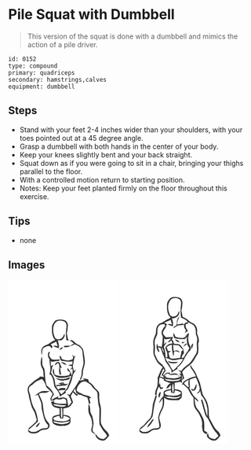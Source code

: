 # Pile Squat with Dumbbell
> This version of the squat is done with a dumbbell and mimics the action of a pile driver.

``` 
id: 0152 
type: compound 
primary: quadriceps 
secondary: hamstrings,calves 
equipment: dumbbell 
``` 

## Steps

 - Stand with your feet 2-4 inches wider than your shoulders, with your toes pointed out at a 45 degree angle.
 - Grasp a dumbbell with both hands in the center of your body.
 - Keep your knees slightly bent and your back straight.
 - Squat down as if you were going to sit in a chair, bringing your thighs parallel to the floor.
 - With a controlled motion return to starting position.
 - Notes: Keep your feet planted firmly on the floor throughout this exercise.

## Tips

 - none

## Images

<svg width="167pt" height="250pt" viewBox="0 0 167 250" xmlns="http://www.w3.org/2000/svg">
  <g fill="#FFF">
    <path d="M0 0h167v250H0V0m72.24 62.59c-2.34 3.05-5.42 6.19-5.35 10.31-.26 6.81-.2 14.76 5.14 19.81-3.13.97-6.05 2.48-8.57 4.58-3.4 2.97-8.73 2.9-11.29 6.96-2.42 3.51-1.54 7.94-.72 11.81.37-2.93.46-5.9.89-8.82.55-2.67 3.35-3.81 5.59-4.74 2.7-1.13 7.25-1.85 7.54 2.21 1.24.3 1.86-.16 1.84-1.4.86-1.93-1.51-2.97-2.35-4.38 2.84-1.4 5.81-2.54 8.55-4.14.74 2.4 1.4 4.82 2.19 7.21-2.36-.8-4.83-.94-7.2-.17 2.97 1.1 5.94 2.18 8.91 3.27.55-4.12-.09-8.19-1.81-11.98 2.16-.25 4.64.41 6.54-.95 3.01-1.93 5.2-5.83 3.77-9.38-1.29 3.03-2.56 6.78-6.03 7.92-2.7 1.31-6.38.94-8.16-1.68-2.79-5.09-3.44-11.06-2.6-16.75 1.04-4.72 4.58-9.56 9.89-9.44 3.33.29 7.67.62 9.31 4.07 1.84 3.77.12 8.01.13 11.98-.73 4.74.36 9.45.52 14.18 1.32.05 2.63-.05 3.92-.31l-1.45-1.41c-.7-3.07-1.17-6.18-1.9-9.24 1.15-3.58 1.22-7.39 1.67-11.1.37-3.39-1.3-7.19-4.51-8.63-4.73-1.38-9.81-1.62-14.46.21m22.02 30.93c2.57.79 4.61 2.55 6.18 4.71-2.29.35-3.82 2.03-5.51 3.39-3.36-1.18-6.89-.31-10.29.17.13.27.39.82.52 1.09 5.37 2.21 10.27-1.74 15.34-2.86l.16-1.11c5.4 1.79 11.83 4.66 12.86 10.95.27 6.06 1.7 12.01 1.67 18.08-.81 5.42-3.24 10.57-3.03 16.14.14 2.79-1.19 5.32-2.46 7.7.39.67.79 1.34 1.19 2.01 1.13-3.57 3.56-6.86 3.27-10.76-.11-6.5 3.83-12.45 3.04-19-.43-5.07-1.38-10.09-2.22-15.11-.46-3.5-3.37-5.82-5.56-8.31-1.67-.76-3.34-1.52-4.95-2.42-2.45-1.36-3.96-3.97-6.52-5.17-1.1.09-3.06-.66-3.69.5m-16.32 14.01c1.93-.55 5.12-.74 5.27-3.41v-.79c-2.09.92-4.17 2.09-5.27 4.2m-16.29 3.43c-1.59 3.74-1.03 7.76 1.49 10.91-.46 5.42 1.84 10.63 1.4 16.05-.39 2.49-1.04 4.95-1.55 7.42 2.77-.91 3.19 2.1 4.16 3.82 2.3 4.45 2.31 9.57 3.5 14.33 3.06 4.92 8.52 9.08 8.21 15.43 3.02-2.1 5.92-4.44 9.41-5.74-2.69-2.74 2.31-4 3.22-6.27 1.97-4.96 4.9-9.56 5.99-14.83.68-2.48 1.04-5.07 2.03-7.45 1.28-2.35 2.95-4.47 4.15-6.87-1.13.64-2.26 1.3-3.37 1.98-.44-2.28-.96-4.54-1.59-6.77 1.18-5.58 1.51-11.36 3.92-16.61-.79.44-1.58.89-2.36 1.34-.75-1.05-1.52-2.08-2.31-3.09.42 1.51.89 3 1.4 4.48l-.76 2.67c-2.42.94-4.91 2.01-7.54 2.06-2.96-.53-5.9-1.24-8.75-2.17-1.19-1.9-1.32-4.48-3.5-5.63-.36 2.96.74 5.65 2.14 8.17 5.77.68 11.65 2.28 17.38.43-.1 1.72-.19 3.44-.26 5.17-2.19.32-4.41.46-6.55 1.02 1.73.62 3.55.88 5.32 1.37 2.27 1.66-1.07 3.64-1.83 5.36l3.09-1.5c.89 3.62.56 7.28-.91 10.7-.66-4.71-3.65-8.22-6.44-11.82l-.3 3.57c1.6 1.29 3.18 2.6 4.8 3.86l-1.95 2.55c.45.16 1.35.49 1.8.65-7.9 2.52-16.62 2.75-24.38-.43-.05-3.19-.87-6.26-1.63-9.33-2.52 5.02.22 11.92 5.68 13.5 7.32 2.33 14.92.37 21.92-2.07-1.98 6.34-4.17 12.63-6.68 18.78-2.76 3.25-5.26 6.89-8.83 9.33-1.55-1.9-3.09-3.82-4.44-5.87 3.44-.25 6.87-.88 10.33-.65l.56-2.87c-3.91-.65-8.4-1.04-11.17 2.39-1.21-2.02-2.71-3.86-3.92-5.88-1.06-3.85-1.02-7.94-2.26-11.74-1.41-2.97-3.16-5.78-4.91-8.56.96-2.53 1.59-5.16 1.66-7.87.71-1.28 1.4-2.57 2.02-3.9-.92.48-2.76 1.44-3.68 1.93-.17-2.62-.34-5.24-.47-7.86.54.33 1.61.99 2.15 1.32 3.27-.66 6.6-.97 9.92-1.36 1.15-.13 1.67-1.42 2.52-2.05-3.85-.45-7.7.26-11.55-.01-2.75-1.05-4.24-3.97-5.48-6.47.08-1.84.95-3.54 1.35-5.32-.72.1-1.44.23-2.15.4m-9.48 25.02c2.32 3.88 1.2 8.67 2.4 12.9-1.94-.18-3.88-.39-5.8-.73-2.77 3.59-7.35 4.87-10.51 8.03-2.65 2.68-6.36 4.56-7.82 8.22-1.58 3.86-.16 7.96.92 11.74.45 5.46 2.57 10.54 3.74 15.86.98 3.82 3.29 7.07 4.98 10.59 1.46 3.77 2.38 7.71 3.47 11.6-.56 1.16-.77 2.55-1.67 3.52-3.01 2.75-5.77 5.79-9.16 8.1-1.49.94-1.69 2.87-2.42 4.32 5.24-4.32 10.47-8.7 15.23-13.55-.67-5.79-1.77-11.73-4.14-17.08-4.51-6.73-6.51-14.71-7.71-22.63-.51-3.33-2.74-6.35-2.01-9.85-.15-4.04 4.49-5.09 6.76-7.57 3.49-3.81 8.32-5.8 13.13-7.36 3.86 3.16 5.24 8.09 7 12.54 3.26 3.24 7.13 6.05 9.32 10.22-.58 2.31-2.37 4.05-3.13 6.28-.55 1.54.53 2.98.98 4.39.68-.48 2.05-1.43 2.73-1.9l-.69 3.21-2.13-.36c.49 2.63 1.14 5.48 3.26 7.31 2.73 2.17 6.32 2.54 9.66 2.84-.11 3.2-.07 6.4.03 9.61-3.77.58-7.88 1.14-10.86 3.75-.47 2.93-.71 6.09.26 8.94 4.05 4.4 10.61 4.85 16.23 4.41l-.27-.8 1.03.87-.1.21c3-.57 6.21-1.12 8.64-3.11 2.55-1.6 1.59-5 1.82-7.52.29-5.55-7.02-6.1-11.1-6.24.14-3.28.11-6.57-.03-9.85 3.36-.59 6.8-1.21 9.83-2.85 2.33-1.58 3.34-4.39 5.14-6.46-1.13-3.22-2.29-6.43-3.54-9.6 1.11-1.94 2.16-3.92 3.24-5.88 2.03 2.03 3.94 4.25 6.53 5.61.39-.56 1.16-1.7 1.55-2.26-3.06-.51-4.83-3.16-7.18-4.86.9-1.44 1.79-2.87 2.67-4.32.47 2.31 1.04 4.59 1.6 6.88 1.03.57 2.06 1.13 3.08 1.73 1.5 1.8 4.15.72 5.84 2.22 2.33 1.62 5.17 2.13 7.89 2.72 1.14 3.23 2.12 6.54 2.54 9.95.77-.09 1.53-.22 2.29-.38-.26-2.72-1.04-5.34-1.92-7.91.74-.14 2.21-.43 2.95-.57-2.97-4.86-9.43-2.91-13.56-6.06-2.94-2.15-8.14-2.35-8.55-6.82.61-3.82 3.07-7.09 5.68-9.83 1.86-2.25 5.06-2.09 7.64-2.76 2.34 1.45 4.82 2.67 7.01 4.34 2.74 2.39 4.38 5.79 7.31 8 2.28 1.73 4.42 4.08 4.36 7.14.36 7.43.62 14.87 2.94 22.01.23 7.95-.56 16.01.06 23.98 1.11 2.88 3.02 5.36 4.55 8.02 2.01 3.61 5.81 6.01 7 10.11-1.54 1.67-3.33 3.1-5.05 4.58-2.17-.3-4.46-.39-6.39-1.53-2.69-1.18-3.86-4.07-5.99-5.91-1.56-1.7-3.68-3.03-4.65-5.17-.17-3.76 1.1-7.37 1.45-11.08-.13-3.39-.97-6.73-1.61-10.05-.61-3.14-3.25-5.55-3.35-8.81-.26-3.86-.3-7.97-2.54-11.31-.37 5.78-1.41 12.1 1.65 17.38 2.52 4.19 3.64 9.06 3.85 13.91.19 3.1-1.45 5.93-1.59 9 .41 3.32 3.6 4.97 6.36 6.11.24 6.74 8.08 11.5 14.25 9.27 2.77-1.95 4.87-4.67 6.96-7.3-.99-2.11-1.71-4.48-3.57-6.02-4.03-3.6-7.34-8.11-9.26-13.16-.42-6.98.36-13.97.18-20.95-.04-4.82-2.17-9.29-2.52-14.07-.39-3.46.04-6.94-.26-10.39-.83-4.18-5.34-5.84-7.41-9.23-2.05-3.19-4.59-6.13-8.1-7.75-.48-1.41-.97-2.82-1.48-4.22-2.77-.55-5.57-1-8.37-1.41.73.55 2.19 1.64 2.92 2.19-2 .27-3.99.65-5.92 1.24-.64-.24-1.27-.48-1.9-.71-4.23 7.99-9.54 15.35-14.9 22.61-1.54-.65-3.09-1.29-4.66-1.87 4.43 2.99 5.53 8.31 7.66 12.86-1.64 2.08-3.13 4.32-5.05 6.16-.84-3.81-1.02-7.73-2.11-11.49-2.13-.92-4.33-2.37-6.77-1.84-2.31.46-4.62.94-6.97 1.17.18-.74.53-2.2.7-2.94-3.53 1.63-7.08 3.26-10.28 5.49-.95-3.3 1.77-5.49 3.39-7.93-1.75-5.98-6.3-10.35-11.05-14.06-2.75-7.97-2.2-16.46-3.29-24.69-.85-2.07-2.26-3.87-3.05-5.96-.75-4.51-.08-9.12-.73-13.64-2.54 5.75-3.03 12.99.46 18.46m18.88-4.69c1.71-1.08 3.22-2.43 4.68-3.83.67.5 1.33 1 1.99 1.5.27 2.28.99 4.6.27 6.87-.86 3.18.16 6.4.72 9.53l2.26.24c-.69-3.63-1.31-7.28-1.6-10.97.72-.02 2.17-.06 2.89-.09-2.7-2.3-2.01-6.64-5.07-8.47-3.24-.87-5.52 2.46-6.14 5.22m9.38-5.03c2.87 1.62 5.35 4.49 8.96 4.01-2.42-2.46-5.32-4.49-8.96-4.01m4.65 25.67c-4.31.8-8.45-1.1-12.72-1.24 3.3 2.36 7.5 3.66 11.49 3.81 3.69-1.2 10.43.19 10.68-5.34-3.14.97-6.15 2.49-9.45 2.77m-.52 4.69c-2.65 1.05-5.45 1.63-8.23 2.23 1.18.3 2.37.58 3.56.86.01.24.02.72.03.96-2.23.2-4.48.21-6.69.54-.03.28-.1.83-.13 1.11 3.93 1.16 7.94-.28 11.92-.31 2.46.06 4.85-.81 6.48-2.71-2.15-.03-4.28.14-6.41.35.29-.39.87-1.17 1.15-1.57l-2.18.17c.13-.4.38-1.22.5-1.63m-33.78 14.12c-3.93 1.47-7.11 4.38-10.39 6.92 1.69-.54 3.35-1.15 5.02-1.74 1.52 4.5 3.95 8.66 5.19 13.26.46 3.6.04 7.32 1.21 10.83 2.19 7.65 2.79 16.53 9.19 22.12-.09 1.22-.24 2.44-.44 3.65-2.96 2.44-7.13.67-10.37 2.38-3.1 1.23-5.58 3.87-8.98 4.33-1.99.39-4.03.2-6.04.24-1.51-1.38-3.21-2.48-5.32-2.65 1.45 5.34 7.59 5.3 12 4.75 3.79-.46 6.21-3.87 9.72-5.01 3.03-.79 6.5-.02 9.2-1.95 3.31-2.17 3.27-7.44.23-9.84-6-6.45-6.6-15.69-7.83-23.97.32-7.06-3.9-12.99-6.24-19.36 3.3-2.43 7.44-1.31 11.21-1.76 1.98-.53 3.7-1.7 5.48-2.66-4.27.28-8.62-.35-12.84.46m-8.52 54.96c3.4-.72 4.77-4.49 6.6-7.04-3.37.8-5.82 3.75-6.6 7.04z"/>
    <path d="M82.29 158.9c2.98-1.55.07 3.36 0 0zM73.82 182.5c3.46 1.28 7.18.76 10.33-1.05 1.26.53 2.54 1.03 3.72 1.74 1.11 1.89.8 4.22 1.14 6.31-6.33.49-12.84.8-18.91-1.39.11-.42.33-1.28.44-1.71l-1.83.01c.78-2.32 3.03-3.16 5.11-3.91zM68.54 190.55c6.58-.39 12.97 2.3 19.61 1.24.04 2.29-2.74 1.93-4.22 2.46-4.4.24-8.87-.65-13.11-1.82l-2.28-1.88zM80.35 196.02l2.03.28c.42 4.52.75 9.09.4 13.63-.37.55-1.12 1.64-1.5 2.19-1.17-5.29-.51-10.74-.93-16.1z"/>
    <path d="M68.87 211.31c2.86-1.72 6.07-2.73 9.34-3.34.72 1.52.41 4.15 2.58 4.38 1.04.35 2.15.07 3.17-.19.28-1.32.5-2.65.65-3.99 3.58.67 7.64 1.24 9.81 4.57-6.13 5.33-14.98 3.95-22.32 2.53-2.28.07-2.54-2.34-3.23-3.96z"/>
    <path d="M83.06 218.23c3.87-.37 7.68-1.17 11.48-1.97-2.45 3.81-7.39 3.95-11.42 4.67-4.38.09-8.77-.99-12.89-2.43-.41-.58-1.25-1.75-1.66-2.33 4.83.67 9.55 2.51 14.49 2.06z"/>
  </g>
  <g fill="#333">
    <path d="M72.24 62.59c4.65-1.83 9.73-1.59 14.46-.21 3.21 1.44 4.88 5.24 4.51 8.63-.45 3.71-.52 7.52-1.67 11.1.73 3.06 1.2 6.17 1.9 9.24l1.45 1.41c-1.29.26-2.6.36-3.92.31-.16-4.73-1.25-9.44-.52-14.18-.01-3.97 1.71-8.21-.13-11.98-1.64-3.45-5.98-3.78-9.31-4.07-5.31-.12-8.85 4.72-9.89 9.44-.84 5.69-.19 11.66 2.6 16.75 1.78 2.62 5.46 2.99 8.16 1.68 3.47-1.14 4.74-4.89 6.03-7.92 1.43 3.55-.76 7.45-3.77 9.38-1.9 1.36-4.38.7-6.54.95 1.72 3.79 2.36 7.86 1.81 11.98-2.97-1.09-5.94-2.17-8.91-3.27 2.37-.77 4.84-.63 7.2.17-.79-2.39-1.45-4.81-2.19-7.21-2.74 1.6-5.71 2.74-8.55 4.14.84 1.41 3.21 2.45 2.35 4.38.02 1.24-.6 1.7-1.84 1.4-.29-4.06-4.84-3.34-7.54-2.21-2.24.93-5.04 2.07-5.59 4.74-.43 2.92-.52 5.89-.89 8.82-.82-3.87-1.7-8.3.72-11.81 2.56-4.06 7.89-3.99 11.29-6.96 2.52-2.1 5.44-3.61 8.57-4.58-5.34-5.05-5.4-13-5.14-19.81-.07-4.12 3.01-7.26 5.35-10.31zM94.26 93.52c.63-1.16 2.59-.41 3.69-.5 2.56 1.2 4.07 3.81 6.52 5.17 1.61.9 3.28 1.66 4.95 2.42 2.19 2.49 5.1 4.81 5.56 8.31.84 5.02 1.79 10.04 2.22 15.11.79 6.55-3.15 12.5-3.04 19 .29 3.9-2.14 7.19-3.27 10.76-.4-.67-.8-1.34-1.19-2.01 1.27-2.38 2.6-4.91 2.46-7.7-.21-5.57 2.22-10.72 3.03-16.14.03-6.07-1.4-12.02-1.67-18.08-1.03-6.29-7.46-9.16-12.86-10.95l-.16 1.11c-5.07 1.12-9.97 5.07-15.34 2.86-.13-.27-.39-.82-.52-1.09 3.4-.48 6.93-1.35 10.29-.17 1.69-1.36 3.22-3.04 5.51-3.39-1.57-2.16-3.61-3.92-6.18-4.71zM77.94 107.53c1.1-2.11 3.18-3.28 5.27-4.2v.79c-.15 2.67-3.34 2.86-5.27 3.41z"/>
    <path d="M61.65 110.96c.71-.17 1.43-.3 2.15-.4-.4 1.78-1.27 3.48-1.35 5.32 1.24 2.5 2.73 5.42 5.48 6.47 3.85.27 7.7-.44 11.55.01-.85.63-1.37 1.92-2.52 2.05-3.32.39-6.65.7-9.92 1.36-.54-.33-1.61-.99-2.15-1.32.13 2.62.3 5.24.47 7.86.92-.49 2.76-1.45 3.68-1.93-.62 1.33-1.31 2.62-2.02 3.9-.07 2.71-.7 5.34-1.66 7.87 1.75 2.78 3.5 5.59 4.91 8.56 1.24 3.8 1.2 7.89 2.26 11.74 1.21 2.02 2.71 3.86 3.92 5.88 2.77-3.43 7.26-3.04 11.17-2.39l-.56 2.87c-3.46-.23-6.89.4-10.33.65 1.35 2.05 2.89 3.97 4.44 5.87 3.57-2.44 6.07-6.08 8.83-9.33 2.51-6.15 4.7-12.44 6.68-18.78-7 2.44-14.6 4.4-21.92 2.07-5.46-1.58-8.2-8.48-5.68-13.5.76 3.07 1.58 6.14 1.63 9.33 7.76 3.18 16.48 2.95 24.38.43-.45-.16-1.35-.49-1.8-.65l1.95-2.55c-1.62-1.26-3.2-2.57-4.8-3.86l.3-3.57c2.79 3.6 5.78 7.11 6.44 11.82 1.47-3.42 1.8-7.08.91-10.7l-3.09 1.5c.76-1.72 4.1-3.7 1.83-5.36-1.77-.49-3.59-.75-5.32-1.37 2.14-.56 4.36-.7 6.55-1.02.07-1.73.16-3.45.26-5.17-5.73 1.85-11.61.25-17.38-.43-1.4-2.52-2.5-5.21-2.14-8.17 2.18 1.15 2.31 3.73 3.5 5.63 2.85.93 5.79 1.64 8.75 2.17 2.63-.05 5.12-1.12 7.54-2.06l.76-2.67c-.51-1.48-.98-2.97-1.4-4.48.79 1.01 1.56 2.04 2.31 3.09.78-.45 1.57-.9 2.36-1.34-2.41 5.25-2.74 11.03-3.92 16.61.63 2.23 1.15 4.49 1.59 6.77 1.11-.68 2.24-1.34 3.37-1.98-1.2 2.4-2.87 4.52-4.15 6.87-.99 2.38-1.35 4.97-2.03 7.45-1.09 5.27-4.02 9.87-5.99 14.83-.91 2.27-5.91 3.53-3.22 6.27-3.49 1.3-6.39 3.64-9.41 5.74.31-6.35-5.15-10.51-8.21-15.43-1.19-4.76-1.2-9.88-3.5-14.33-.97-1.72-1.39-4.73-4.16-3.82.51-2.47 1.16-4.93 1.55-7.42.44-5.42-1.86-10.63-1.4-16.05-2.52-3.15-3.08-7.17-1.49-10.91z"/>
    <path d="M52.17 135.98c-3.49-5.47-3-12.71-.46-18.46.65 4.52-.02 9.13.73 13.64.79 2.09 2.2 3.89 3.05 5.96 1.09 8.23.54 16.72 3.29 24.69 4.75 3.71 9.3 8.08 11.05 14.06-1.62 2.44-4.34 4.63-3.39 7.93 3.2-2.23 6.75-3.86 10.28-5.49-.17.74-.52 2.2-.7 2.94 2.35-.23 4.66-.71 6.97-1.17 2.44-.53 4.64.92 6.77 1.84 1.09 3.76 1.27 7.68 2.11 11.49 1.92-1.84 3.41-4.08 5.05-6.16-2.13-4.55-3.23-9.87-7.66-12.86 1.57.58 3.12 1.22 4.66 1.87 5.36-7.26 10.67-14.62 14.9-22.61.63.23 1.26.47 1.9.71 1.93-.59 3.92-.97 5.92-1.24-.73-.55-2.19-1.64-2.92-2.19 2.8.41 5.6.86 8.37 1.41.51 1.4 1 2.81 1.48 4.22 3.51 1.62 6.05 4.56 8.1 7.75 2.07 3.39 6.58 5.05 7.41 9.23.3 3.45-.13 6.93.26 10.39.35 4.78 2.48 9.25 2.52 14.07.18 6.98-.6 13.97-.18 20.95 1.92 5.05 5.23 9.56 9.26 13.16 1.86 1.54 2.58 3.91 3.57 6.02-2.09 2.63-4.19 5.35-6.96 7.3-6.17 2.23-14.01-2.53-14.25-9.27-2.76-1.14-5.95-2.79-6.36-6.11.14-3.07 1.78-5.9 1.59-9-.21-4.85-1.33-9.72-3.85-13.91-3.06-5.28-2.02-11.6-1.65-17.38 2.24 3.34 2.28 7.45 2.54 11.31.1 3.26 2.74 5.67 3.35 8.81.64 3.32 1.48 6.66 1.61 10.05-.35 3.71-1.62 7.32-1.45 11.08.97 2.14 3.09 3.47 4.65 5.17 2.13 1.84 3.3 4.73 5.99 5.91 1.93 1.14 4.22 1.23 6.39 1.53 1.72-1.48 3.51-2.91 5.05-4.58-1.19-4.1-4.99-6.5-7-10.11-1.53-2.66-3.44-5.14-4.55-8.02-.62-7.97.17-16.03-.06-23.98-2.32-7.14-2.58-14.58-2.94-22.01.06-3.06-2.08-5.41-4.36-7.14-2.93-2.21-4.57-5.61-7.31-8-2.19-1.67-4.67-2.89-7.01-4.34-2.58.67-5.78.51-7.64 2.76-2.61 2.74-5.07 6.01-5.68 9.83.41 4.47 5.61 4.67 8.55 6.82 4.13 3.15 10.59 1.2 13.56 6.06-.74.14-2.21.43-2.95.57.88 2.57 1.66 5.19 1.92 7.91-.76.16-1.52.29-2.29.38-.42-3.41-1.4-6.72-2.54-9.95-2.72-.59-5.56-1.1-7.89-2.72-1.69-1.5-4.34-.42-5.84-2.22-1.02-.6-2.05-1.16-3.08-1.73-.56-2.29-1.13-4.57-1.6-6.88-.88 1.45-1.77 2.88-2.67 4.32 2.35 1.7 4.12 4.35 7.18 4.86-.39.56-1.16 1.7-1.55 2.26-2.59-1.36-4.5-3.58-6.53-5.61-1.08 1.96-2.13 3.94-3.24 5.88 1.25 3.17 2.41 6.38 3.54 9.6-1.8 2.07-2.81 4.88-5.14 6.46-3.03 1.64-6.47 2.26-9.83 2.85.14 3.28.17 6.57.03 9.85 4.08.14 11.39.69 11.1 6.24-.23 2.52.73 5.92-1.82 7.52-2.43 1.99-5.64 2.54-8.64 3.11l.1-.21-1.03-.87.27.8c-5.62.44-12.18-.01-16.23-4.41-.97-2.85-.73-6.01-.26-8.94 2.98-2.61 7.09-3.17 10.86-3.75-.1-3.21-.14-6.41-.03-9.61-3.34-.3-6.93-.67-9.66-2.84-2.12-1.83-2.77-4.68-3.26-7.31l2.13.36.69-3.21c-.68.47-2.05 1.42-2.73 1.9-.45-1.41-1.53-2.85-.98-4.39.76-2.23 2.55-3.97 3.13-6.28-2.19-4.17-6.06-6.98-9.32-10.22-1.76-4.45-3.14-9.38-7-12.54-4.81 1.56-9.64 3.55-13.13 7.36-2.27 2.48-6.91 3.53-6.76 7.57-.73 3.5 1.5 6.52 2.01 9.85 1.2 7.92 3.2 15.9 7.71 22.63 2.37 5.35 3.47 11.29 4.14 17.08-4.76 4.85-9.99 9.23-15.23 13.55.73-1.45.93-3.38 2.42-4.32 3.39-2.31 6.15-5.35 9.16-8.1.9-.97 1.11-2.36 1.67-3.52-1.09-3.89-2.01-7.83-3.47-11.6-1.69-3.52-4-6.77-4.98-10.59-1.17-5.32-3.29-10.4-3.74-15.86-1.08-3.78-2.5-7.88-.92-11.74 1.46-3.66 5.17-5.54 7.82-8.22 3.16-3.16 7.74-4.44 10.51-8.03 1.92.34 3.86.55 5.8.73-1.2-4.23-.08-9.02-2.4-12.9m21.65 46.52c-2.08.75-4.33 1.59-5.11 3.91l1.83-.01c-.11.43-.33 1.29-.44 1.71 6.07 2.19 12.58 1.88 18.91 1.39-.34-2.09-.03-4.42-1.14-6.31-1.18-.71-2.46-1.21-3.72-1.74-3.15 1.81-6.87 2.33-10.33 1.05m-5.28 8.05l2.28 1.88c4.24 1.17 8.71 2.06 13.11 1.82 1.48-.53 4.26-.17 4.22-2.46-6.64 1.06-13.03-1.63-19.61-1.24m11.81 5.47c.42 5.36-.24 10.81.93 16.1.38-.55 1.13-1.64 1.5-2.19.35-4.54.02-9.11-.4-13.63l-2.03-.28m-11.48 15.29c.69 1.62.95 4.03 3.23 3.96 7.34 1.42 16.19 2.8 22.32-2.53-2.17-3.33-6.23-3.9-9.81-4.57-.15 1.34-.37 2.67-.65 3.99-1.02.26-2.13.54-3.17.19-2.17-.23-1.86-2.86-2.58-4.38-3.27.61-6.48 1.62-9.34 3.34m14.19 6.92c-4.94.45-9.66-1.39-14.49-2.06.41.58 1.25 1.75 1.66 2.33 4.12 1.44 8.51 2.52 12.89 2.43 4.03-.72 8.97-.86 11.42-4.67-3.8.8-7.61 1.6-11.48 1.97z"/>
    <path d="M71.05 131.29c.62-2.76 2.9-6.09 6.14-5.22 3.06 1.83 2.37 6.17 5.07 8.47-.72.03-2.17.07-2.89.09.29 3.69.91 7.34 1.6 10.97l-2.26-.24c-.56-3.13-1.58-6.35-.72-9.53.72-2.27 0-4.59-.27-6.87-.66-.5-1.32-1-1.99-1.5-1.46 1.4-2.97 2.75-4.68 3.83zM80.43 126.26c3.64-.48 6.54 1.55 8.96 4.01-3.61.48-6.09-2.39-8.96-4.01zM85.08 151.93c3.3-.28 6.31-1.8 9.45-2.77-.25 5.53-6.99 4.14-10.68 5.34-3.99-.15-8.19-1.45-11.49-3.81 4.27.14 8.41 2.04 12.72 1.24zM84.56 156.62c-.12.41-.37 1.23-.5 1.63l2.18-.17c-.28.4-.86 1.18-1.15 1.57 2.13-.21 4.26-.38 6.41-.35-1.63 1.9-4.02 2.77-6.48 2.71-3.98.03-7.99 1.47-11.92.31.03-.28.1-.83.13-1.11 2.21-.33 4.46-.34 6.69-.54-.01-.24-.02-.72-.03-.96-1.19-.28-2.38-.56-3.56-.86 2.78-.6 5.58-1.18 8.23-2.23m-2.27 2.28c.07 3.36 2.98-1.55 0 0zM50.78 170.74c4.22-.81 8.57-.18 12.84-.46-1.78.96-3.5 2.13-5.48 2.66-3.77.45-7.91-.67-11.21 1.76 2.34 6.37 6.56 12.3 6.24 19.36 1.23 8.28 1.83 17.52 7.83 23.97 3.04 2.4 3.08 7.67-.23 9.84-2.7 1.93-6.17 1.16-9.2 1.95-3.51 1.14-5.93 4.55-9.72 5.01-4.41.55-10.55.59-12-4.75 2.11.17 3.81 1.27 5.32 2.65 2.01-.04 4.05.15 6.04-.24 3.4-.46 5.88-3.1 8.98-4.33 3.24-1.71 7.41.06 10.37-2.38.2-1.21.35-2.43.44-3.65-6.4-5.59-7-14.47-9.19-22.12-1.17-3.51-.75-7.23-1.21-10.83-1.24-4.6-3.67-8.76-5.19-13.26-1.67.59-3.33 1.2-5.02 1.74 3.28-2.54 6.46-5.45 10.39-6.92z"/>
    <path d="M42.26 225.7c.78-3.29 3.23-6.24 6.6-7.04-1.83 2.55-3.2 6.32-6.6 7.04z"/>
  </g>
</svg>

<svg width="167pt" height="250pt" viewBox="0 0 167 250" xmlns="http://www.w3.org/2000/svg">
  <g fill="#FFF">
    <path d="M0 0h167v250H0V0m77.76 28.54c-2.63 2.84-5.3 6.37-5.09 10.45-.15 6.62-.24 14.63 5.41 19.2-1.86 1.98-4.62 2.57-6.88 3.94-2.38 1.45-4.52 3.33-7.17 4.27-5.57 1.09-8.53 7.29-8.12 12.57.31 3.87-2.13 7.13-3.17 10.7-1.42 3.64-1.25 7.62-.81 11.43.59 5.01-1.05 10.24.87 15.08 1.34 3.23 2.92 6.38 4.66 9.42 2.06 3.58 5.9 5.45 8.7 8.35-3.64 4.87-5.15 10.75-7.88 16.07.59 4.57-.17 9.19-.57 13.74-1.97 3.83-3.46 7.89-3.31 12.28l2.52.68c-.59-4.78.98-9.24 3.35-13.29.85 1.4 1.73 2.77 2.63 4.14 1.64-.43 3.52-.68 4.02-2.66-.98-.03-2.93-.1-3.91-.13-.45-2.23-.78-4.49-1.3-6.7-.95 1.52-1.2 3.29-1.4 5.03.31-4.55-.08-9.17.97-13.64 2.13.76 4.25 1.57 6.36 2.38.03.59.08 1.76.11 2.35 3.41 1.74 7.02 3.03 10.63 4.28-3.67 1.02-5.38 4.75-6.92 7.88 3.4-.15 5.08-3.16 7.06-5.44.01 2.11.05 4.23.12 6.34-3.72.58-7.83 1.05-10.76 3.65-.77 2.31-.3 4.85-.58 7.25-3.22 2.94-5.97 6.44-6.9 10.8 1.91-2.25 3.52-4.74 5.4-7.01.57 5.05.84 10.54-1.65 15.17-2.41 4.31-4.14 9.02-4.99 13.89.33 4.89 1.9 9.65 1.85 14.6-2.12 1.35-4.57 1.79-7.05 1.73-3.63-.05-6.54 2.42-9.54 4.11-2.87 1.53-6.18 1.3-9.32 1.3-1.45-1.39-3.08-2.55-5.18-2.61 1.3 5.07 6.98 5.11 11.17 4.79 5.03-.15 7.9-5.71 13.02-5.51 3.16-.02 7.18-.59 8.6-3.88 2.32-6.08-4.03-11.99-1.17-17.97 1.55-5.1 4.72-9.51 6.17-14.64.83-4.13.41-8.38.52-12.57 6.18 5.35 14.79 3.62 22.26 3.95 1.85-1.47 4.25-2.79 4.79-5.29.28-2.57.37-5.23-.23-7.76-2.75-3-6.99-3.37-10.8-3.55.11-3.32.16-6.65.09-9.97 3.05-.41 6.07-.92 9.09-1.48.52.53 1.55 1.59 2.06 2.12.05-4.04-.05-8.08.2-12.11 1.36 2.45.79 5.02.05 7.5 1.07-1.02 2.16-2.01 3.27-2.99-1.03-3.23-2.1-6.45-3.15-9.67 2.72-3.44 5.9-6.53 9.62-8.88 4.64-3.05 8.09-7.58 10.44-12.56 1.37-2.98 4.08-5.34 4.43-8.74.58-4.27.28-8.6.04-12.89 2.52-5.29-.1-10.86-1.86-15.91.5-3.96.6-8.29-2.18-11.5-2.1-4.23-7.5-4.28-10.42-7.61-2.49-2.92-6.08-4.45-9.45-6.11-.58-3.18-1.15-6.36-1.89-9.52 1.33-3.33 1.21-6.97 1.69-10.47.51-3.44-1.21-7.2-4.29-8.86-4.63-1.35-9.88-2.14-14.23.48m32.49 108.23c2.64 3.46 5.05 7.13 6.6 11.22-6.12.76-11.88 3.49-17.03 6.78-2.36 1.24-3.37 3.71-4.39 6 .61-.17 1.83-.53 2.44-.7 2.38 3.33 6.71 5.03 8.14 9.04 1.6 4.05 4 7.76 7.01 10.9.58 5.08-.04 10.38 1.81 15.25 1.5 3.51 4.67 5.93 6.38 9.34 2.77 5.3 6 11.07 5.09 17.27-.34 3.02.45 6.02.91 8.99.64 2.9 3.62 4.12 5.97 5.35.43-.86.85-1.73 1.27-2.59-1.6-.87-3.18-1.79-4.74-2.73-.23-6.1.65-12.44-1.51-18.3-2.42-5.06-4.81-10.24-8.59-14.47-4.27-4.39-4.04-10.96-5.04-16.59 1.93 1.79 3.81 3.64 5.92 5.21-.14-3.58-3.54-5.26-5.66-7.61-3.79-3.69-5.26-8.91-8.17-13.19.35-.46.7-.91 1.05-1.36-.28-3.8-.44-7.6-.57-11.4 3.12-1.49 6.36-2.83 9.81-3.33 2.53 4.79 4.15 10.01 5.54 15.22.78 2.08-.56 4.08-1.05 6.05-1.21.87-2.4 1.75-3.54 2.7 2.87.37 4.56-1.52 5.6-3.97.39 2.34.89 4.69 1.6 6.96 5.36 5.56 8 13.14 9.33 20.61.29 3.81.03 7.64.03 11.45-3.65-8.07-4.68-17.07-7.89-25.29-1.76-1.19-1.79 1.35-1.26 2.41 1.97 6.68 3.65 13.44 5.66 20.11.69 2.36 2.48 4.1 4.04 5.91 4.29 7.61 7.42 16.11 13.59 22.5 1.14 1.37 1.92 2.99 2.81 4.53-1.77 1.51-3.52 3.05-5.29 4.57-3.25-.01-6.21-1.27-8.93-2.92-.69-1.96-1.34-3.95-2.16-5.85-1.43 1.69-1.69 3.87-.58 5.83 3.01 3.83 8.23 6.57 13.09 4.77 2.77-1.97 4.88-4.69 6.94-7.35-1-2.34-1.94-4.86-4.06-6.45-5.72-4.78-8.22-12-11.99-18.2-2.2-3.77-1.66-8.27-1.85-12.43-.07-4.71-1.13-9.35-2.62-13.79-1.5-4.23-4.41-7.72-6.64-11.56-1.73-6.2-2.87-12.57-4.58-18.77-2.09-4.56-4.3-9.06-6.08-13.75-1.72-4.75-6.29-7.76-7.6-12.72-1.83 2.02-.07 4.56 1.19 6.35m3.24 31.42c-1.3-.51-2.61-.99-3.92-1.44.08 2.48 3.01 4.1 5.08 2.66 3.23-2.22 3.34-6.6 3.22-10.12-1.76 2.81-2.69 6.04-4.38 8.9m-53.55 12.29c2.79-1.64 2.21-5.4 3.4-8.06-.31-.15-.92-.46-1.22-.61-2.5 2.22-2.68 5.59-2.18 8.67m-5.15-2.36c-1.26 5.28-3.86 10.25-4.13 15.75-.7 5.61-.85 11.46-2.92 16.78-2.68 3.59-6.51 6.18-9.05 9.92-2.36 3.68-7.74 4.69-8.33 9.55 3.8-3.45 8.2-6.29 11.35-10.41 2.89-3.62 7.11-6.32 8.79-10.8 1.84-8.14 1.9-16.66 4.73-24.57.79-2.29 1.31-4.66 1.8-7.03-.8.03-2.11-.38-2.24.81m-5.52 37.06c-2.44 3.52-5.82 6.57-7.07 10.78 4.88-2.69 7.45-8.16 10.53-12.59-1.36.13-2.77.49-3.46 1.81z"/>
    <path d="M78.15 31.09c4.49-4.71 15.15-3.3 16.08 3.94.12 3.28-.67 6.53-.73 9.82-.53 4.42.35 8.82.45 13.24 3.61 2.06 8.66 2.87 10.29 7.22 3.58 1.72 7.92 2.68 10.24 6.22 2.47 3.69 2.26 8.39 2.44 12.64 1.79 3.29 2.4 7.03 1.61 10.7-1.32 6.46 1.97 13.81-2.13 19.61-3.19 4.75-5.82 10-9.83 14.12-4.68 3.05-9.06 6.63-12.33 11.22-1.42-.59-2.85-1.17-4.3-1.69 1.78 1.68 3.73 3.24 4.64 5.6-.79-.03-2.36-.11-3.15-.14.94 1.2 1.87 2.41 2.8 3.63-2.81 3.13-7.1 3.22-10.94 3.91-4.39-.48-8.93-.41-13.1-2.05.4-.51 1.2-1.53 1.6-2.03l-2.92.76c.15-3 3.08-3.55 5.31-4.5 1.36 1.22 2.73 3 4.83 2.47 3.82-.58 7.65-.51 11.47.1-3.92-3.96-9.42-1.97-14.14-1.15.26-.61.78-1.82 1.04-2.42-1.43-.04-2.87-.13-4.29-.25-2.52 1.05-4.48 2.95-6.25 4.98-.34-3.19 2.01-5.32 3.75-7.61-1.17-5.07-4.58-9.28-8.71-12.31-3.72-2.63-4.96-7.18-6.99-11.02-1.84-3.09-.62-6.77-.71-10.13.44-4.34-1.16-8.65-.18-12.96.69-2.94 2.25-5.57 3.43-8.32 1.53-4.18-.64-9.18 2.29-12.93 1.72-3.17 5.58-3.56 8.81-3.54.54.91 1.11 1.81 1.65 2.73-2.57 2.08-4.18 5.08-5.46 8.07-1.31 2.98.51 5.95 1.6 8.67-.93 5.28-.03 10.87-2.31 15.87-.5-.48-1.02-.96-1.53-1.44-.94.02-2.81.04-3.74.05-.41-1.43-.81-2.86-1.26-4.28-1.6 4.09-.86 8.61 1.66 12.16.21 1.19 2.71.26 1.67-.81-.61-1.82-1.45-3.57-2.2-5.34 1.73-.06 3.46.25 4.69 1.55 1.15 3.75 2.25 7.55 4.09 11.03 1.88 3.4 1.93 7.56 4.34 10.69 2.86 3.86 5.91 7.65 7.91 12.06-.09.77-.26 2.3-.34 3.06 3.06-1.81 5.84-4.12 9.21-5.37-1.02-2.86 2.09-4.02 3.65-5.74 7.17-6.68 8.73-17.42 16.64-23.43-.03-1.6-.02-3.19 0-4.78-3.43-5.31-4.64-12.04-2.92-18.15.12-1.02 1.25-2.6-.42-2.88-2.33 1.84-3.61 4.66-5.9 6.53-4.56 2.21-9.29.09-13.89-.69-.88-2-1.63-4.05-2.72-5.95-1.26 2.76-.38 5.7 1.45 7.94 5.18 1.04 10.46 1.76 15.74 1.21 1.1-1.28 2.2-2.55 3.26-3.85-.58 3.81-.88 7.72.51 11.43-.67-.17-2.03-.5-2.7-.67-1.32 1.65-2.71 3.24-4 4.9 1.76-.99 3.48-2.06 5.2-3.15l-1.49-.88c1.38.08 2.76.17 4.14.26l-1.53.08c.99 1.87 2.09 3.7 3.2 5.5-.56 1.33-1.08 2.68-1.57 4.04-2.58 2.77-4.51 6.02-6.13 9.42-.65 1.53-2.69 1.41-3.97 2.1.06-2.93 1.58-5.36 3.49-7.45-.2-2.23-.53-4.44-.87-6.65-2.22-2.07-3.36-5.12-5.8-6.92-2.87-.72-5.95-.29-8.75-1.35-.74-1.65-.53-3.73-1.99-5-2.02-1.49.48-3.38 1.06-4.93-3.74.07-7.47.3-11.21.39-1.94-1.81-3.75-3.86-4.7-6.37.89-5.19 6.22-8.49 5.9-14.03-.96-.42-2.89-1.27-3.85-1.69 3.34-1.38 6.71-2.69 9.89-4.42.65 2.42 1.26 4.85 2.19 7.18-2.36-1.1-4.92-.98-7.41-.51 2.81 1.17 5.68 2.15 8.57 3.09.86-4.19.11-8.34-1.5-12.24 6.16.97 13.28-4.85 10.98-11.33-1.1 2.75-1.83 6.03-4.62 7.61-2.79 1.64-7.01 1.89-9.07-1.01-3.57-7.21-4.64-16.86.78-23.44m8.88 38.77c-1.74 1.23-3.61 2.29-5.16 3.77 3.77.65 5.44-3.79 9.01-3.55 2.63-.18 5.26-.47 7.88-.87-.39 3.2.63 6.17 3.01 8.34-.85 1.48-1.54 3.04-1.91 4.71 1.53-1.33 2.73-3.39 5.06-3.15-1.71-3.16-4.89-6.2-3.55-10.14.4-1.79 2.77-.94 3.9-1.69-1.96-3.93-5.2-.55-6.7 1.69l-1.76-1.56c-2.88.37-5.74 1.04-8.62 1.35-.56-4.32 2.38-8.13 3.35-12.22-4.1 3.15-3.58 8.8-4.51 13.32m-2.15 21.92c1.68 2.36 4.08 4.66 7.2 3.51-2.16-1.61-4.37-3.41-7.2-3.51m10.23 3.86c.14.5.43 1.51.58 2.01 1.58-.41 3.08-1.1 4.23-2.3-1.6.07-3.21.17-4.81.29m14.56 5.38c-.08 1.87-.07 3.73 0 5.6 2.1-2.59 2.8-5.92 3.2-9.14-1.12 1.11-2.61 2.03-3.2 3.54m-19.26 46.13c-.1 3.38 3.01-1.43 0 0z"/>
    <path d="M68.19 90.11c.77.43 1.54.88 2.31 1.32 2.82-.55 5.67-1.01 8.53-1.28-.47.58-1.41 1.75-1.87 2.34-1.3.96-2.43 2.13-3.38 3.44 2.27.06 3.8-1.61 5.37-2.99.87 1.62 1.48 3.36 2.01 5.12-4.7-.92-8.13 2.27-11.07 5.37.25 2.53.99 4.97 2.39 7.1.87 2.65.51 5.55.79 8.31-.7-.07-2.09-.2-2.79-.26-.02-5.34-.97-10.64-2.7-15.69 1.13-2.57 3.11-4.63 4.37-7.12-1.71.67-2.96 2.01-4.09 3.4.42-3.01.32-6.04.13-9.06z"/>
    <path d="M71.97 103.34c2.4-1.92 5.14-3.24 8.23-3.58-.43 6 .82 12.02 2.14 17.84.61-2.22.96-4.5.96-6.79 2.64-2.56 5.9.16 8.92.32-1.88-2.43-5.26-3.85-7.95-1.7-.39-.14-1.17-.44-1.55-.58-.37-3.04-.54-6.1-.62-9.15 2.79.76 5.68.64 8.54.89 2.05 2.53 4.2 5.01 6.89 6.9-1.05.86-2.08 1.74-3.1 2.64.58 3.28-1.5 6.21-1.5 9.47-5.22.4-10.62 2.52-15.73.32-.94-2.58-1.77-5.2-2.15-7.93 1.23-.82 2.44-1.66 3.62-2.55-1.51-.08-3.02-.19-4.53-.32-.81-1.89-1.38-3.88-2.17-5.78zM64.95 103.6c1.68 2.66 2.85 5.66 3.04 8.83-1.44-2.76-3.11-5.62-3.04-8.83z"/>
    <path d="M70 119.3c3.93 1.46 7.76 3.41 11.96 3.96 5.24-.09 10.23-2.33 15.54-1.66-2.11 3.17-3.93 6.64-6.94 9.07-3.12 2.53-5.25 6.08-8.69 8.24-3.35-3.53-4.55-8.44-7.84-12.01-1.94-2.18-3.05-4.9-4.03-7.6m11.99 8.79c2.57-.11 5.73.09 7.4-2.3-5.35.56-10.73.43-15.87-1.33 1.68 2.98 5.41 3.38 8.47 3.63zM61.78 148.28c1.81-4.1 3.37-8.32 5.4-12.32l1.69 2.81c-1.7 2.3-3.45 4.6-4.36 7.34 1.08.89 2.19 1.75 3.31 2.59l.11 1.2c-2.07-.49-4.09-1.1-6.15-1.62zM84.06 153.23c3.57-.29 7.36-.37 10.34-2.63-1.34 2.26-3.57 4.18-6.31 4.29-5.3.46-10.75.51-15.95-.81-1.52-.16-2.25-1.62-3.23-2.58.42-.03 1.24-.07 1.65-.1l-.22 1.14c4.62-.81 9.1 1.13 13.72.69zM98.48 158.7c1.53-2.77 4.48-4.06 7.22-5.33.29 3.22-1.61 6.92.8 9.66l-1.58 1.58c-2.26-1.85-4.38-3.85-6.44-5.91zM81.91 158.48c1.16 4.82 1.72 10.12.08 14.88-2.16-4.53-2-10.28-.08-14.88z"/>
    <path d="M69.08 172.78c2.29-2.79 6.22-3.08 9.52-3.77l.2 3.48c1.68.59 3.43 1.43 5.22.7.23-1.31.4-2.63.51-3.96 3.6.44 7.26 1.3 9.94 3.9-2.36 3.94-7.38 4.11-11.46 4.44-3.97-.06-8.07-.2-11.81-1.65-1.41-.53-2.11-1.57-2.12-3.14z"/>
    <path d="M79.94 181.8c-3.91-.64-8.73-.82-11.22-4.41 1.01.58 2.01 1.17 3.03 1.75 1.69-.32 3.44-.66 5.15-.17 5.82 1.29 12.3 1.45 17.6-1.65-3.24 4.52-9.47 5.01-14.56 4.48z"/>
  </g>
  <g fill="#333">
    <path d="M77.76 28.54c4.35-2.62 9.6-1.83 14.23-.48 3.08 1.66 4.8 5.42 4.29 8.86-.48 3.5-.36 7.14-1.69 10.47.74 3.16 1.31 6.34 1.89 9.52 3.37 1.66 6.96 3.19 9.45 6.11 2.92 3.33 8.32 3.38 10.42 7.61 2.78 3.21 2.68 7.54 2.18 11.5 1.76 5.05 4.38 10.62 1.86 15.91.24 4.29.54 8.62-.04 12.89-.35 3.4-3.06 5.76-4.43 8.74-2.35 4.98-5.8 9.51-10.44 12.56-3.72 2.35-6.9 5.44-9.62 8.88 1.05 3.22 2.12 6.44 3.15 9.67-1.11.98-2.2 1.97-3.27 2.99.74-2.48 1.31-5.05-.05-7.5-.25 4.03-.15 8.07-.2 12.11-.51-.53-1.54-1.59-2.06-2.12-3.02.56-6.04 1.07-9.09 1.48.07 3.32.02 6.65-.09 9.97 3.81.18 8.05.55 10.8 3.55.6 2.53.51 5.19.23 7.76-.54 2.5-2.94 3.82-4.79 5.29-7.47-.33-16.08 1.4-22.26-3.95-.11 4.19.31 8.44-.52 12.57-1.45 5.13-4.62 9.54-6.17 14.64-2.86 5.98 3.49 11.89 1.17 17.97-1.42 3.29-5.44 3.86-8.6 3.88-5.12-.2-7.99 5.36-13.02 5.51-4.19.32-9.87.28-11.17-4.79 2.1.06 3.73 1.22 5.18 2.61 3.14 0 6.45.23 9.32-1.3 3-1.69 5.91-4.16 9.54-4.11 2.48.06 4.93-.38 7.05-1.73.05-4.95-1.52-9.71-1.85-14.6.85-4.87 2.58-9.58 4.99-13.89 2.49-4.63 2.22-10.12 1.65-15.17-1.88 2.27-3.49 4.76-5.4 7.01.93-4.36 3.68-7.86 6.9-10.8.28-2.4-.19-4.94.58-7.25 2.93-2.6 7.04-3.07 10.76-3.65-.07-2.11-.11-4.23-.12-6.34-1.98 2.28-3.66 5.29-7.06 5.44 1.54-3.13 3.25-6.86 6.92-7.88-3.61-1.25-7.22-2.54-10.63-4.28-.03-.59-.08-1.76-.11-2.35-2.11-.81-4.23-1.62-6.36-2.38-1.05 4.47-.66 9.09-.97 13.64.2-1.74.45-3.51 1.4-5.03.52 2.21.85 4.47 1.3 6.7.98.03 2.93.1 3.91.13-.5 1.98-2.38 2.23-4.02 2.66-.9-1.37-1.78-2.74-2.63-4.14-2.37 4.05-3.94 8.51-3.35 13.29l-2.52-.68c-.15-4.39 1.34-8.45 3.31-12.28.4-4.55 1.16-9.17.57-13.74 2.73-5.32 4.24-11.2 7.88-16.07-2.8-2.9-6.64-4.77-8.7-8.35-1.74-3.04-3.32-6.19-4.66-9.42-1.92-4.84-.28-10.07-.87-15.08-.44-3.81-.61-7.79.81-11.43 1.04-3.57 3.48-6.83 3.17-10.7-.41-5.28 2.55-11.48 8.12-12.57 2.65-.94 4.79-2.82 7.17-4.27 2.26-1.37 5.02-1.96 6.88-3.94-5.65-4.57-5.56-12.58-5.41-19.2-.21-4.08 2.46-7.61 5.09-10.45m.39 2.55c-5.42 6.58-4.35 16.23-.78 23.44 2.06 2.9 6.28 2.65 9.07 1.01 2.79-1.58 3.52-4.86 4.62-7.61 2.3 6.48-4.82 12.3-10.98 11.33 1.61 3.9 2.36 8.05 1.5 12.24-2.89-.94-5.76-1.92-8.57-3.09 2.49-.47 5.05-.59 7.41.51-.93-2.33-1.54-4.76-2.19-7.18-3.18 1.73-6.55 3.04-9.89 4.42.96.42 2.89 1.27 3.85 1.69.32 5.54-5.01 8.84-5.9 14.03.95 2.51 2.76 4.56 4.7 6.37 3.74-.09 7.47-.32 11.21-.39-.58 1.55-3.08 3.44-1.06 4.93 1.46 1.27 1.25 3.35 1.99 5 2.8 1.06 5.88.63 8.75 1.35 2.44 1.8 3.58 4.85 5.8 6.92.34 2.21.67 4.42.87 6.65-1.91 2.09-3.43 4.52-3.49 7.45 1.28-.69 3.32-.57 3.97-2.1 1.62-3.4 3.55-6.65 6.13-9.42.49-1.36 1.01-2.71 1.57-4.04-1.11-1.8-2.21-3.63-3.2-5.5l1.53-.08c-1.38-.09-2.76-.18-4.14-.26l1.49.88c-1.72 1.09-3.44 2.16-5.2 3.15 1.29-1.66 2.68-3.25 4-4.9.67.17 2.03.5 2.7.67-1.39-3.71-1.09-7.62-.51-11.43-1.06 1.3-2.16 2.57-3.26 3.85-5.28.55-10.56-.17-15.74-1.21-1.83-2.24-2.71-5.18-1.45-7.94 1.09 1.9 1.84 3.95 2.72 5.95 4.6.78 9.33 2.9 13.89.69 2.29-1.87 3.57-4.69 5.9-6.53 1.67.28.54 1.86.42 2.88-1.72 6.11-.51 12.84 2.92 18.15-.02 1.59-.03 3.18 0 4.78-7.91 6.01-9.47 16.75-16.64 23.43-1.56 1.72-4.67 2.88-3.65 5.74-3.37 1.25-6.15 3.56-9.21 5.37.08-.76.25-2.29.34-3.06-2-4.41-5.05-8.2-7.91-12.06-2.41-3.13-2.46-7.29-4.34-10.69-1.84-3.48-2.94-7.28-4.09-11.03-1.23-1.3-2.96-1.61-4.69-1.55.75 1.77 1.59 3.52 2.2 5.34 1.04 1.07-1.46 2-1.67.81-2.52-3.55-3.26-8.07-1.66-12.16.45 1.42.85 2.85 1.26 4.28.93-.01 2.8-.03 3.74-.05.51.48 1.03.96 1.53 1.44 2.28-5 1.38-10.59 2.31-15.87-1.09-2.72-2.91-5.69-1.6-8.67 1.28-2.99 2.89-5.99 5.46-8.07-.54-.92-1.11-1.82-1.65-2.73-3.23-.02-7.09.37-8.81 3.54-2.93 3.75-.76 8.75-2.29 12.93-1.18 2.75-2.74 5.38-3.43 8.32-.98 4.31.62 8.62.18 12.96.09 3.36-1.13 7.04.71 10.13 2.03 3.84 3.27 8.39 6.99 11.02 4.13 3.03 7.54 7.24 8.71 12.31-1.74 2.29-4.09 4.42-3.75 7.61 1.77-2.03 3.73-3.93 6.25-4.98 1.42.12 2.86.21 4.29.25-.26.6-.78 1.81-1.04 2.42 4.72-.82 10.22-2.81 14.14 1.15-3.82-.61-7.65-.68-11.47-.1-2.1.53-3.47-1.25-4.83-2.47-2.23.95-5.16 1.5-5.31 4.5l2.92-.76c-.4.5-1.2 1.52-1.6 2.03 4.17 1.64 8.71 1.57 13.1 2.05 3.84-.69 8.13-.78 10.94-3.91-.93-1.22-1.86-2.43-2.8-3.63.79.03 2.36.11 3.15.14-.91-2.36-2.86-3.92-4.64-5.6 1.45.52 2.88 1.1 4.3 1.69 3.27-4.59 7.65-8.17 12.33-11.22 4.01-4.12 6.64-9.37 9.83-14.12 4.1-5.8.81-13.15 2.13-19.61.79-3.67.18-7.41-1.61-10.7-.18-4.25.03-8.95-2.44-12.64-2.32-3.54-6.66-4.5-10.24-6.22-1.63-4.35-6.68-5.16-10.29-7.22-.1-4.42-.98-8.82-.45-13.24.06-3.29.85-6.54.73-9.82-.93-7.24-11.59-8.65-16.08-3.94m-9.96 59.02c.19 3.02.29 6.05-.13 9.06 1.13-1.39 2.38-2.73 4.09-3.4-1.26 2.49-3.24 4.55-4.37 7.12 1.73 5.05 2.68 10.35 2.7 15.69.7.06 2.09.19 2.79.26-.28-2.76.08-5.66-.79-8.31-1.4-2.13-2.14-4.57-2.39-7.1 2.94-3.1 6.37-6.29 11.07-5.37-.53-1.76-1.14-3.5-2.01-5.12-1.57 1.38-3.1 3.05-5.37 2.99.95-1.31 2.08-2.48 3.38-3.44.46-.59 1.4-1.76 1.87-2.34-2.86.27-5.71.73-8.53 1.28-.77-.44-1.54-.89-2.31-1.32m3.78 13.23c.79 1.9 1.36 3.89 2.17 5.78 1.51.13 3.02.24 4.53.32-1.18.89-2.39 1.73-3.62 2.55.38 2.73 1.21 5.35 2.15 7.93 5.11 2.2 10.51.08 15.73-.32 0-3.26 2.08-6.19 1.5-9.47 1.02-.9 2.05-1.78 3.1-2.64-2.69-1.89-4.84-4.37-6.89-6.9-2.86-.25-5.75-.13-8.54-.89.08 3.05.25 6.11.62 9.15.38.14 1.16.44 1.55.58 2.69-2.15 6.07-.73 7.95 1.7-3.02-.16-6.28-2.88-8.92-.32 0 2.29-.35 4.57-.96 6.79-1.32-5.82-2.57-11.84-2.14-17.84-3.09.34-5.83 1.66-8.23 3.58m-7.02.26c-.07 3.21 1.6 6.07 3.04 8.83-.19-3.17-1.36-6.17-3.04-8.83M70 119.3c.98 2.7 2.09 5.42 4.03 7.6 3.29 3.57 4.49 8.48 7.84 12.01 3.44-2.16 5.57-5.71 8.69-8.24 3.01-2.43 4.83-5.9 6.94-9.07-5.31-.67-10.3 1.57-15.54 1.66-4.2-.55-8.03-2.5-11.96-3.96m-8.22 28.98c2.06.52 4.08 1.13 6.15 1.62l-.11-1.2c-1.12-.84-2.23-1.7-3.31-2.59.91-2.74 2.66-5.04 4.36-7.34l-1.69-2.81c-2.03 4-3.59 8.22-5.4 12.32m22.28 4.95c-4.62.44-9.1-1.5-13.72-.69l.22-1.14c-.41.03-1.23.07-1.65.1.98.96 1.71 2.42 3.23 2.58 5.2 1.32 10.65 1.27 15.95.81 2.74-.11 4.97-2.03 6.31-4.29-2.98 2.26-6.77 2.34-10.34 2.63m-2.15 5.25c-1.92 4.6-2.08 10.35.08 14.88 1.64-4.76 1.08-10.06-.08-14.88m-12.83 14.3c.01 1.57.71 2.61 2.12 3.14 3.74 1.45 7.84 1.59 11.81 1.65 4.08-.33 9.1-.5 11.46-4.44-2.68-2.6-6.34-3.46-9.94-3.9-.11 1.33-.28 2.65-.51 3.96-1.79.73-3.54-.11-5.22-.7l-.2-3.48c-3.3.69-7.23.98-9.52 3.77m10.86 9.02c5.09.53 11.32.04 14.56-4.48-5.3 3.1-11.78 2.94-17.6 1.65-1.71-.49-3.46-.15-5.15.17-1.02-.58-2.02-1.17-3.03-1.75 2.49 3.59 7.31 3.77 11.22 4.41z"/>
    <path d="M87.03 69.86c.93-4.52.41-10.17 4.51-13.32-.97 4.09-3.91 7.9-3.35 12.22 2.88-.31 5.74-.98 8.62-1.35l1.76 1.56c1.5-2.24 4.74-5.62 6.7-1.69-1.13.75-3.5-.1-3.9 1.69-1.34 3.94 1.84 6.98 3.55 10.14-2.33-.24-3.53 1.82-5.06 3.15.37-1.67 1.06-3.23 1.91-4.71-2.38-2.17-3.4-5.14-3.01-8.34-2.62.4-5.25.69-7.88.87-3.57-.24-5.24 4.2-9.01 3.55 1.55-1.48 3.42-2.54 5.16-3.77zM84.88 91.78c2.83.1 5.04 1.9 7.2 3.51-3.12 1.15-5.52-1.15-7.2-3.51zM95.11 95.64c1.6-.12 3.21-.22 4.81-.29-1.15 1.2-2.65 1.89-4.23 2.3-.15-.5-.44-1.51-.58-2.01zM109.67 101.02c.59-1.51 2.08-2.43 3.2-3.54-.4 3.22-1.1 6.55-3.2 9.14-.07-1.87-.08-3.73 0-5.6zM81.99 128.09c-3.06-.25-6.79-.65-8.47-3.63 5.14 1.76 10.52 1.89 15.87 1.33-1.67 2.39-4.83 2.19-7.4 2.3zM110.25 136.77c-1.26-1.79-3.02-4.33-1.19-6.35 1.31 4.96 5.88 7.97 7.6 12.72 1.78 4.69 3.99 9.19 6.08 13.75 1.71 6.2 2.85 12.57 4.58 18.77 2.23 3.84 5.14 7.33 6.64 11.56 1.49 4.44 2.55 9.08 2.62 13.79.19 4.16-.35 8.66 1.85 12.43 3.77 6.2 6.27 13.42 11.99 18.2 2.12 1.59 3.06 4.11 4.06 6.45-2.06 2.66-4.17 5.38-6.94 7.35-4.86 1.8-10.08-.94-13.09-4.77-1.11-1.96-.85-4.14.58-5.83.82 1.9 1.47 3.89 2.16 5.85 2.72 1.65 5.68 2.91 8.93 2.92 1.77-1.52 3.52-3.06 5.29-4.57-.89-1.54-1.67-3.16-2.81-4.53-6.17-6.39-9.3-14.89-13.59-22.5-1.56-1.81-3.35-3.55-4.04-5.91-2.01-6.67-3.69-13.43-5.66-20.11-.53-1.06-.5-3.6 1.26-2.41 3.21 8.22 4.24 17.22 7.89 25.29 0-3.81.26-7.64-.03-11.45-1.33-7.47-3.97-15.05-9.33-20.61-.71-2.27-1.21-4.62-1.6-6.96-1.04 2.45-2.73 4.34-5.6 3.97 1.14-.95 2.33-1.83 3.54-2.7.49-1.97 1.83-3.97 1.05-6.05-1.39-5.21-3.01-10.43-5.54-15.22-3.45.5-6.69 1.84-9.81 3.33.13 3.8.29 7.6.57 11.4-.35.45-.7.9-1.05 1.36 2.91 4.28 4.38 9.5 8.17 13.19 2.12 2.35 5.52 4.03 5.66 7.61-2.11-1.57-3.99-3.42-5.92-5.21 1 5.63.77 12.2 5.04 16.59 3.78 4.23 6.17 9.41 8.59 14.47 2.16 5.86 1.28 12.2 1.51 18.3 1.56.94 3.14 1.86 4.74 2.73-.42.86-.84 1.73-1.27 2.59-2.35-1.23-5.33-2.45-5.97-5.35-.46-2.97-1.25-5.97-.91-8.99.91-6.2-2.32-11.97-5.09-17.27-1.71-3.41-4.88-5.83-6.38-9.34-1.85-4.87-1.23-10.17-1.81-15.25a33.675 33.675 0 0 1-7.01-10.9c-1.43-4.01-5.76-5.71-8.14-9.04-.61.17-1.83.53-2.44.7 1.02-2.29 2.03-4.76 4.39-6 5.15-3.29 10.91-6.02 17.03-6.78-1.55-4.09-3.96-7.76-6.6-11.22M98.48 158.7c2.06 2.06 4.18 4.06 6.44 5.91l1.58-1.58c-2.41-2.74-.51-6.44-.8-9.66-2.74 1.27-5.69 2.56-7.22 5.33zM90.41 147.15c3.01-1.43-.1 3.38 0 0z"/>
    <path d="M113.49 168.19c1.69-2.86 2.62-6.09 4.38-8.9.12 3.52.01 7.9-3.22 10.12-2.07 1.44-5-.18-5.08-2.66 1.31.45 2.62.93 3.92 1.44zM59.94 180.48c-.5-3.08-.32-6.45 2.18-8.67.3.15.91.46 1.22.61-1.19 2.66-.61 6.42-3.4 8.06zM54.79 178.12c.13-1.19 1.44-.78 2.24-.81-.49 2.37-1.01 4.74-1.8 7.03-2.83 7.91-2.89 16.43-4.73 24.57-1.68 4.48-5.9 7.18-8.79 10.8-3.15 4.12-7.55 6.96-11.35 10.41.59-4.86 5.97-5.87 8.33-9.55 2.54-3.74 6.37-6.33 9.05-9.92 2.07-5.32 2.22-11.17 2.92-16.78.27-5.5 2.87-10.47 4.13-15.75zM49.27 215.18c.69-1.32 2.1-1.68 3.46-1.81-3.08 4.43-5.65 9.9-10.53 12.59 1.25-4.21 4.63-7.26 7.07-10.78z"/>
  </g>
</svg>
